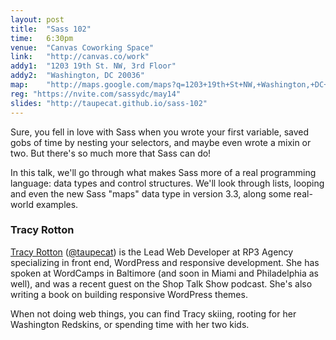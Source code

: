 ```yaml
---
layout: post
title:  "Sass 102"
time:   6:30pm
venue:  "Canvas Coworking Space"
link:   "http://canvas.co/work"
addy1:  "1203 19th St. NW, 3rd Floor"
addy2:  "Washington, DC 20036"
map:    "http://maps.google.com/maps?q=1203+19th+St+NW,+Washington,+DC+20036"
reg: "https://nvite.com/sassydc/may14"
slides: "http://taupecat.github.io/sass-102"
---
```


Sure, you fell in love with Sass when you wrote your first variable, saved gobs of time by nesting your selectors, and maybe even wrote a mixin or two. But there's so much more that Sass can do!

In this talk, we'll go through what makes Sass more of a real programming language: data types and control structures. We'll look through lists, looping and even the new Sass "maps" data type in version 3.3, along some real-world examples.

### Tracy Rotton

[Tracy Rotton](http://www.taupecat.com/) ([@taupecat](https://twitter.com/taupecat)) is the Lead Web Developer at RP3 Agency specializing in front end, WordPress and responsive development. She has spoken at WordCamps in Baltimore (and soon in Miami and Philadelphia as well), and was a recent guest on the Shop Talk Show podcast. She's also writing a book on building responsive WordPress themes.

When not doing web things, you can find Tracy skiing, rooting for her Washington Redskins, or spending time with her two kids.
